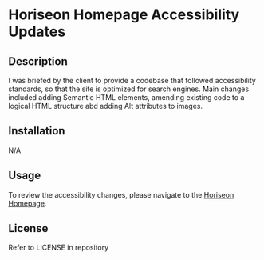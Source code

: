 # Horiseon Homepage Accessibility Updates

## Description 

I was briefed by the client to provide a codebase that followed accessibility standards, so that the site is optimized for search engines.
Main changes included adding Semantic HTML elements, amending existing code to a logical HTML structure abd adding Alt attributes to images.


## Installation

N/A


## Usage 

To review the accessibility changes, please navigate to the [Horiseon Homepage](https://rachlala14.github.io/horiseon-homepage/). 


## License

Refer to LICENSE in repository


